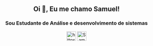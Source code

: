 
<!--### Samuel Nunes
**samuelikz/samuelikz** is a ✨ _special_ ✨ repository because its `README.md` (this file) appears on your GitHub profile.

Here are some ideas to get you started:

- 🔭 I’m currently working on ...
- 🌱 I’m currently learning ...
- 👯 I’m looking to collaborate on ...
- 🤔 I’m looking for help with ...
- 💬 Ask me about ...
- 📫 How to reach me: ...
- 😄 Pronouns: ...
- ⚡ Fun fact: ...

- [ ] Outros

### console.log

- [x] Postman
- [x] insomnia
- [x] Vscode
- [x] SublimeText

-->
<h2 align="center">Oi 👋, Eu me chamo Samuel!</h2>
<h3 align="center">Sou Estudante de Análise e desenvolvimento de sistemas</h3>

<p align="center">
<a href="https://linkedin.com/in/https://www.linkedin.com/in/samuel-nunes-057899133/" target="blank"><img align="center" src="https://cdn.jsdelivr.net/npm/simple-icons@3.0.1/icons/linkedin.svg" alt="https://www.linkedin.com/in/samuel-nunes-057899133/" height="30" width="30" /></a>
<a href="https://samuelikz.github.io/samuelikz/" target="blank"><img align="center" src="https://cdn.jsdelivr.net/npm/simple-icons@3.0.1/icons/sitepoint.svg" alt="Samuelikz" height="30" width="30" /></a>
</p>
